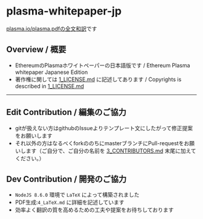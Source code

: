 # plasma-whitepaper-jp
[plasma.io/plasma.pdfの全文和訳](./Plasmaホワイトペーパー.pdf)です


## Overview / 概要
- EthereumのPlasmaホワイトペーパーの日本語版です / Ethereum Plasma whitepaper Japanese Edition
- 著作権に関しては [1_LICENSE.md](./1_LICENSE.md) に記述してあります / Copyrights is described in [1_LICENSE.md](./1_LICENSE.md)


---

## Edit Contribution / 編集のご協力
- gitが扱えない方はgithubのIssueよりテンプレート文にしたがって修正提案をお願いします
- それ以外の方はなるべくforkののちにmasterブランチにPull-requestをお願いします（ご自分で、ご自分の名前を [3_CONTRIBUTORS.md](./3_CONTRIBUTORS.md) 末尾に加えてください。）

## Dev Contribution / 開発のご協力
- `NodeJS 8.6.0` 環境で `LaTeX` によって構築されました
- PDF生成:`4_LaTeX.md` に詳細を記述しています
- 効率よく翻訳の質を高めるための工夫や提案をお待ちしております
